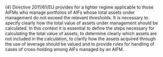 (4) Directive 2011/61/EU provides for a lighter regime applicable to those AIFMs who manage portfolios of AIFs whose total assets under management do not exceed the relevant thresholds. It is necessary to specify clearly how the total value of assets under management should be calculated. In this context it is essential to define the steps necessary for calculating the total value of assets, to determine clearly which assets are not included in the calculation, to clarify how the assets acquired through the use of leverage should be valued and to provide rules for handling of cases of cross-holding among AIFs managed by an AIFM.